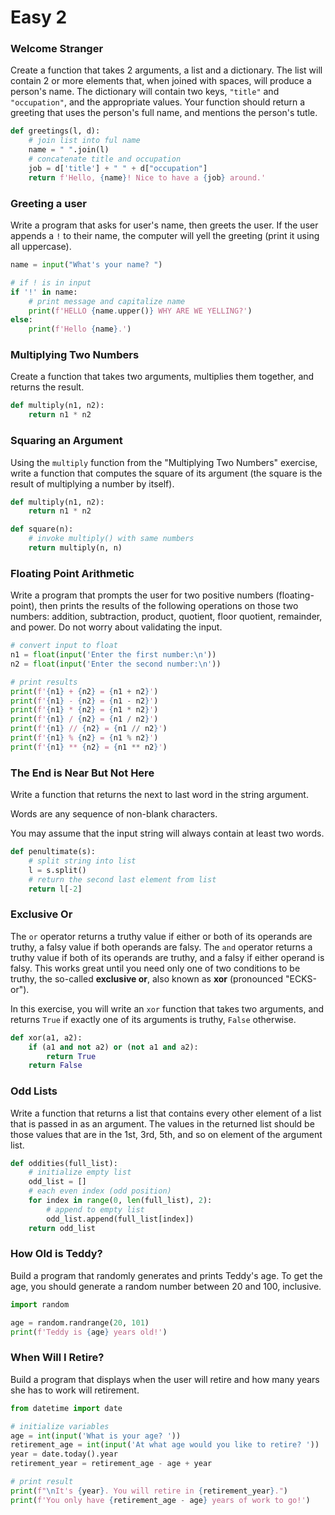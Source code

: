 # Easy 2

### Welcome Stranger

Create a function that takes 2 arguments, a list and a dictionary. The list will contain 2 or more elements that, when joined with spaces, will produce a person's name. The dictionary will contain two keys, `"title"` and `"occupation"`, and the appropriate values. Your function should return a greeting that uses the person's full name, and mentions the person's tutle.

```python
def greetings(l, d):
    # join list into ful name
    name = " ".join(l)
    # concatenate title and occupation
    job = d['title'] + " " + d["occupation"]
    return f'Hello, {name}! Nice to have a {job} around.'
```

### Greeting a user

Write a program that asks for user's name, then greets the user. If the user appends a `!` to their name, the computer will yell the greeting (print it using all uppercase).

```python
name = input("What's your name? ")

# if ! is in input
if '!' in name:
    # print message and capitalize name
    print(f'HELLO {name.upper()} WHY ARE WE YELLING?')
else:
    print(f'Hello {name}.')
```

### Multiplying Two Numbers

Create a function that takes two arguments, multiplies them together, and returns the result.

```python
def multiply(n1, n2):
    return n1 * n2
```

### Squaring an Argument

Using the `multiply` function from the "Multiplying Two Numbers" exercise, write a function that computes the square of its argument (the square is the result of multiplying a number by itself).

```python
def multiply(n1, n2):
    return n1 * n2

def square(n):
    # invoke multiply() with same numbers
    return multiply(n, n)
```

### Floating Point Arithmetic

Write a program that prompts the user for two positive numbers (floating-point), then prints the results of the following operations on those two numbers: addition, subtraction, product, quotient, floor quotient, remainder, and power. Do not worry about validating the input.

```python
# convert input to float
n1 = float(input('Enter the first number:\n'))
n2 = float(input('Enter the second number:\n'))

# print results
print(f'{n1} + {n2} = {n1 + n2}')
print(f'{n1} - {n2} = {n1 - n2}')
print(f'{n1} * {n2} = {n1 * n2}')
print(f'{n1} / {n2} = {n1 / n2}')
print(f'{n1} // {n2} = {n1 // n2}')
print(f'{n1} % {n2} = {n1 % n2}')
print(f'{n1} ** {n2} = {n1 ** n2}')
```

### The End is Near But Not Here

Write a function that returns the next to last word in the string argument.

Words are any sequence of non-blank characters.

You may assume that the input string will always contain at least two words.

```python
def penultimate(s):
    # split string into list
    l = s.split()
    # return the second last element from list
    return l[-2]
```

### Exclusive Or

The `or` operator returns a truthy value if either or both of its operands are truthy, a falsy value if both operands are falsy. The `and` operator returns a truthy value if both of its operands are truthy, and a falsy if either operand is falsy. This works great until you need only one of two conditions to be truthy, the so-called **exclusive or**, also known as **xor** (pronounced "ECKS-or").

In this exercise, you will write an `xor` function that takes two arguments, and returns `True` if exactly one of its arguments is truthy, `False` otherwise.

```python
def xor(a1, a2):
    if (a1 and not a2) or (not a1 and a2):
        return True
    return False
```

### Odd Lists

Write a function that returns a list that contains every other element of a list that is passed in as an argument. The values in the returned list should be those values that are in the 1st, 3rd, 5th, and so on element of the argument list.

```python
def oddities(full_list):
    # initialize empty list
    odd_list = []
    # each even index (odd position)
    for index in range(0, len(full_list), 2):
        # append to empty list
        odd_list.append(full_list[index])
    return odd_list
```

### How Old is Teddy?

Build a program that randomly generates and prints Teddy's age. To get the age, you should generate a random number between 20 and 100, inclusive.

```python
import random

age = random.randrange(20, 101)
print(f'Teddy is {age} years old!')
```

### When Will I Retire?

Build a program that displays when the user will retire and how many years she has to work will retirement.

```python
from datetime import date

# initialize variables
age = int(input('What is your age? '))
retirement_age = int(input('At what age would you like to retire? '))
year = date.today().year
retirement_year = retirement_age - age + year

# print result
print(f"\nIt's {year}. You will retire in {retirement_year}.")
print(f'You only have {retirement_age - age} years of work to go!')
```

